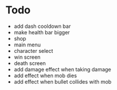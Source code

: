# Todo

* add dash cooldown bar
* make health bar bigger
* shop
* main menu
* character select
* win screen
* death screen
* add damage effect when taking damage
* add effect when mob dies
* add effect when bullet collides with mob

